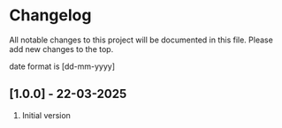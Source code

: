 # Changelog

All notable changes to this project will be documented in this file. Please add new changes to the top.

date format is [dd-mm-yyyy]

## [1.0.0] - 22-03-2025

1. Initial version
